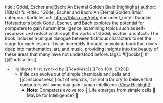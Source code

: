 title:: Gödel, Escher and Bach: An Eternal Golden Braid (highlights)
author:: [[Blas]]
full-title:: "Gödel, Escher and Bach: An Eternal Golden Braid"
category:: #articles
url:: https://blas.com/geb/
document_note:: Douglas Hofstadter's book Gödel, Escher, and Bach explores the potential for computers to gain human intelligence, examining topics such as self-recursion and reduction through the works of Gödel, Escher, and Bach. The book includes a unique dialogue between fictitious characters to set the stage for each lesson. It is an incredibly thought-provoking book that dives deep into mathematics, art, and music, providing insights into the beauty of these areas that many have not understood before.
tags:: #[[books]] #[[@hofstadter]]

- Highlights first synced by [[Readwise]] [[Feb 13th, 2023]]
	- if life can evolve out of simple chemicals and cells and [[consciousness]] out of neurons, it is not a far cry to believe that computers will some day gain human intelligenc ([View Highlight](https://read.readwise.io/read/01gs4qx76bj88xbjw9c5e1hnqt))
		- **Note**: Computers evolve too 🤖
		  Life emerges from simple cells 🧬
		  Maybe for intelligence? 🤔